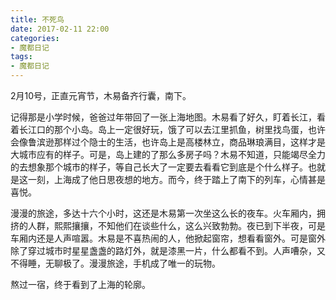 ```yaml
---
title: 不死鸟
date: 2017-02-11 22:00
categories:
- 魔都日记
tags:
- 魔都日记
---
```


2月10号，正直元宵节，木易备齐行囊，南下。

记得那是小学时候，爸爸过年带回了一张上海地图。木易看了好久，盯着长江，看着长江口的那个小岛。岛上一定很好玩，饿了可以去江里抓鱼，树里找鸟蛋，也许会像鲁滨逊那样过个隐士的生活，也许岛上是高楼林立，商品琳琅满目，这样才是大城市应有的样子。可是，岛上建的了那么多房子吗？木易不知道，只能竭尽全力的去想象那个城市的样子，等自己长大了一定要去看看它到底是个什么样子。也就是这一刻，上海成了他日思夜想的地方。而今，终于踏上了南下的列车，心情甚是喜悦。

漫漫的旅途，多达十六个小时，这还是木易第一次坐这么长的夜车。火车厢内，拥挤的人群，熙熙攘攘，不知他们在谈些什么，这么兴致勃勃。夜已到下半夜，可是车厢内还是人声喧嚣。木易是不喜热闹的人，他掀起窗帘，想看看窗外。可是窗外除了穿过城市时星星盏盏的路灯外，就是漆黑一片，什么都看不到。人声嘈杂，又不得睡，无聊极了。漫漫旅途，手机成了唯一的玩物。

熬过一宿，终于看到了上海的轮廓。

